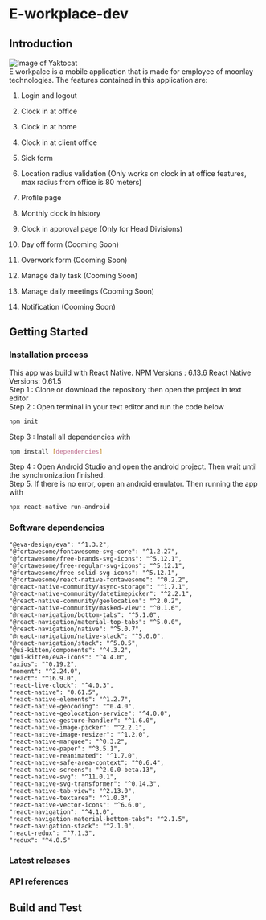 # E-workplace-dev
## Introduction
![Image of Yaktocat](https://octodex.github.com/images/yaktocat.png) <br/>
E workpalce is a mobile application that is made for employee of moonlay technologies. The features contained in this application are: <br/>
1. Login and logout <br/>
2. Clock in at office <br/>
3. Clock in at home <br/>
4. Clock in at client office <br/>
5. Sick form  <br/>
6. Location radius validation (Only works on clock in at office features, max radius from office is 80 meters) <br/>
7. Profile page <br/>
8. Monthly clock in history <br/>
9. Clock in approval page (Only for Head Divisions) <br/>

10. Day off form             (Cooming Soon) <br/>
11. Overwork form        (Cooming Soon) <br/>
12. Manage daily task        (Cooming Soon) <br/>
13. Manage daily meetings    (Cooming Soon) <br/>
14. Notification             (Cooming Soon) <br/>

## Getting Started
### Installation process
This app was build with React Native. NPM Versions : 6.13.6 React Native Versions: 0.61.5<br/>
Step 1 : Clone or download the repository then open the project in text editor\
Step 2 : Open terminal in your text editor and run the code below
```bash
npm init
```
Step 3 : Install all dependencies with
```bash
npm install [dependencies]
```
Step 4 : Open Android Studio and open the android project. Then wait until the synchronization finished. \
Step 5. If there is no error, open an android emulator. Then running the app with
```bash
npx react-native run-android
```
### Software dependencies
    "@eva-design/eva": "^1.3.2",
    "@fortawesome/fontawesome-svg-core": "^1.2.27",
    "@fortawesome/free-brands-svg-icons": "^5.12.1",
    "@fortawesome/free-regular-svg-icons": "^5.12.1",
    "@fortawesome/free-solid-svg-icons": "^5.12.1",
    "@fortawesome/react-native-fontawesome": "^0.2.2",
    "@react-native-community/async-storage": "^1.7.1",
    "@react-native-community/datetimepicker": "^2.2.1",
    "@react-native-community/geolocation": "^2.0.2",
    "@react-native-community/masked-view": "^0.1.6",
    "@react-navigation/bottom-tabs": "^5.1.0",
    "@react-navigation/material-top-tabs": "^5.0.0",
    "@react-navigation/native": "^5.0.7",
    "@react-navigation/native-stack": "^5.0.0",
    "@react-navigation/stack": "^5.0.5",
    "@ui-kitten/components": "^4.3.2",
    "@ui-kitten/eva-icons": "^4.4.0",
    "axios": "^0.19.2",
    "moment": "^2.24.0",
    "react": "^16.9.0",
    "react-live-clock": "^4.0.3",
    "react-native": "0.61.5",
    "react-native-elements": "^1.2.7",
    "react-native-geocoding": "^0.4.0",
    "react-native-geolocation-service": "^4.0.0",
    "react-native-gesture-handler": "^1.6.0",
    "react-native-image-picker": "^2.2.1",
    "react-native-image-resizer": "^1.2.0",
    "react-native-marquee": "^0.3.2",
    "react-native-paper": "^3.5.1",
    "react-native-reanimated": "^1.7.0",
    "react-native-safe-area-context": "^0.6.4",
    "react-native-screens": "^2.0.0-beta.13",
    "react-native-svg": "^11.0.1",
    "react-native-svg-transformer": "^0.14.3",
    "react-native-tab-view": "^2.13.0",
    "react-native-textarea": "^1.0.3",
    "react-native-vector-icons": "^6.6.0",
    "react-navigation": "^4.1.0",
    "react-navigation-material-bottom-tabs": "^2.1.5",
    "react-navigation-stack": "^2.1.0",
    "react-redux": "^7.1.3",
    "redux": "^4.0.5"
### Latest releases
### API references

## Build and Test
